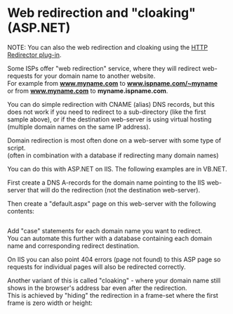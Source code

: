 ﻿---
category: 16
frontpage: false
comments: true
vgroup: 3
vname: ASP.NET
vsort: 1
refs: 148,179
created-utc: 2019-01-01
modified-utc: 2019-01-01
---
# Web redirection and "cloaking" (ASP.NET)

NOTE: You can also the web redirection and cloaking using the [HTTP Redirector plug-in](https://simpledns.plus/plugin-httpredir).

Some ISPs offer "web redirection" service, where they will redirect web-requests for your domain name to another website.  
For example from **www.myname.com** to **www.ispname.com/~myname**  
or from **www.myname.com** to **myname.ispname.com**.

You can do simple redirection with CNAME (alias) DNS records, but this does not work if you need to redirect to a sub-directory (like the first sample above), or if the destination web-server is using virtual hosting (multiple domain names on the same IP address).

Domain redirection is most often done on a web-server with some type of script.  
(often in combination with a database if redirecting many domain names)

You can do this with ASP.NET on IIS. The following examples are in VB.NET.

First create a DNS A-records for the domain name pointing to the IIS web-server that will do the redirection (not the destination web-server).

Then create a "default.aspx" page on this web-server with the following contents:

<pre></pre>
Add "case" statements for each domain name you want to redirect.  
You can automate this further with a database containing each domain name and corresponding redirect destination.

On IIS you can also point 404 errors (page not found) to this ASP page so requests for individual pages will also be redirected correctly.

Another variant of this is called "cloaking" - where your domain name still shows in the browser's address bar even after the redirection.  
This is achieved by "hiding" the redirection in a frame-set where the first frame is zero width or height:

<pre></pre>